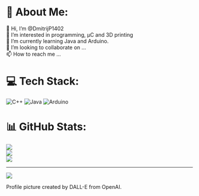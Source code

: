 # 💫 About Me:
👋 Hi, I’m @DmitrijP1402<br>👀 I’m interested in programming, μC and 3D printing<br>🌱 I’m currently learning Java and Arduino.<br>💞️ I’m looking to collaborate on ...<br>📫 How to reach me ...


# 💻 Tech Stack:
![C++](https://img.shields.io/badge/c++-%2300599C.svg?style=flat&logo=c%2B%2B&logoColor=white) ![Java](https://img.shields.io/badge/java-%23ED8B00.svg?style=flat&logo=java&logoColor=white) ![Arduino](https://img.shields.io/badge/-Arduino-00979D?style=flat&logo=Arduino&logoColor=white)
# 📊 GitHub Stats:
![](https://github-readme-stats.vercel.app/api?username=DmitrijP1402&theme=merko&hide_border=false&include_all_commits=false&count_private=false)<br/>
![](https://github-readme-streak-stats.herokuapp.com/?user=DmitrijP1402&theme=merko&hide_border=false)<br/>
![](https://github-readme-stats.vercel.app/api/top-langs/?username=DmitrijP1402&theme=merko&hide_border=false&include_all_commits=false&count_private=false&layout=compact)

---
[![](https://visitcount.itsvg.in/api?id=DmitrijP1402&icon=0&color=3)](https://visitcount.itsvg.in)

<!-- Proudly created with GPRM ( https://gprm.itsvg.in ) -->

<!---
DmitrijP1402/DmitrijP1402 is a ✨ special ✨ repository because its `README.md` (this file) appears on your GitHub profile.
You can click the Preview link to take a look at your changes.
--->
Profile picture created by DALL-E from OpenAI.
